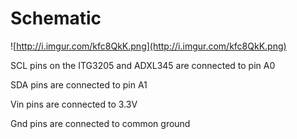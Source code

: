 # Schematic #

![http://i.imgur.com/kfc8QkK.png](http://i.imgur.com/kfc8QkK.png)

SCL pins on the ITG3205 and ADXL345 are connected to pin A0

SDA pins are connected to pin A1

Vin pins are connected to 3.3V

Gnd pins are connected to common ground